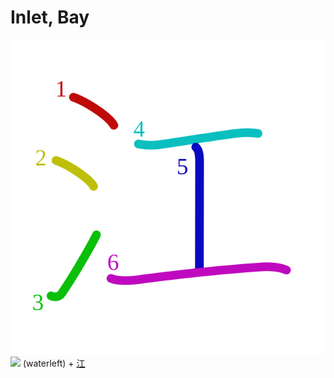 # Inlet, Bay
![江](../kanji-colorize/6c5f.svg)
![](https://www.kanjidamage.com/assets/radsmall/water-4770d222295684a6fc1b8e8cec486da119e1bcc2eac91d06622b4671e0098359.jpg) (waterleft) + [江](江.md) 